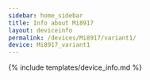 ```yaml
---
sidebar: home_sidebar
title: Info about Mi8917
layout: deviceinfo
permalink: /devices/Mi8917/variant1/
device: Mi8917_variant1
---
```

{% include templates/device_info.md %}
